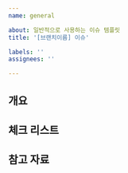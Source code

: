 ```yaml
---
name: general

about: 일반적으로 사용하는 이슈 템플릿
title: '[브랜치이름] 이슈'

labels: ''
assignees: ''

---
```


## 개요


## 체크 리스트


## 참고 자료

